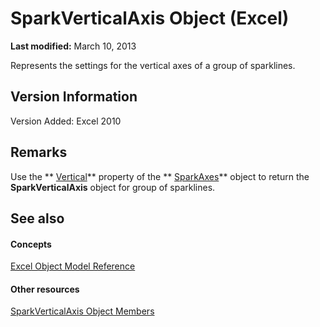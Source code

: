 
# SparkVerticalAxis Object (Excel)

 **Last modified:** March 10, 2013

Represents the settings for the vertical axes of a group of sparklines.

## Version Information

Version Added: Excel 2010 


## Remarks

Use the  ** [Vertical](fba4852b-3477-aaa4-9b56-7bbe4abacd98.md)** property of the ** [SparkAxes](bcd36a3c-772e-3317-b22e-27447ce23e5b.md)** object to return the **SparkVerticalAxis** object for group of sparklines.


## See also


#### Concepts


 [Excel Object Model Reference](11ea8598-8a20-92d5-f98b-0da04263bf2c.md)
#### Other resources


 [SparkVerticalAxis Object Members](208397cb-914f-b22d-db78-d691e71b6722.md)
